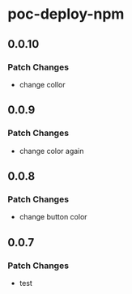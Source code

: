 # poc-deploy-npm

## 0.0.10

### Patch Changes

- change collor

## 0.0.9

### Patch Changes

- change color again

## 0.0.8

### Patch Changes

- change button color

## 0.0.7

### Patch Changes

- test
